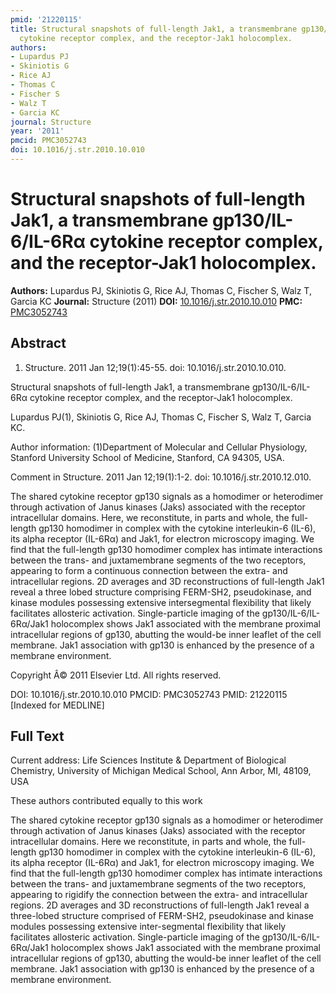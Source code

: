 ```yaml
---
pmid: '21220115'
title: Structural snapshots of full-length Jak1, a transmembrane gp130/IL-6/IL-6Rα
  cytokine receptor complex, and the receptor-Jak1 holocomplex.
authors:
- Lupardus PJ
- Skiniotis G
- Rice AJ
- Thomas C
- Fischer S
- Walz T
- Garcia KC
journal: Structure
year: '2011'
pmcid: PMC3052743
doi: 10.1016/j.str.2010.10.010
---
```


# Structural snapshots of full-length Jak1, a transmembrane gp130/IL-6/IL-6Rα cytokine receptor complex, and the receptor-Jak1 holocomplex.
**Authors:** Lupardus PJ, Skiniotis G, Rice AJ, Thomas C, Fischer S, Walz T, Garcia KC
**Journal:** Structure (2011)
**DOI:** [10.1016/j.str.2010.10.010](https://doi.org/10.1016/j.str.2010.10.010)
**PMC:** [PMC3052743](https://www.ncbi.nlm.nih.gov/pmc/articles/PMC3052743/)

## Abstract

1. Structure. 2011 Jan 12;19(1):45-55. doi: 10.1016/j.str.2010.10.010.

Structural snapshots of full-length Jak1, a transmembrane gp130/IL-6/IL-6Rα 
cytokine receptor complex, and the receptor-Jak1 holocomplex.

Lupardus PJ(1), Skiniotis G, Rice AJ, Thomas C, Fischer S, Walz T, Garcia KC.

Author information:
(1)Department of Molecular and Cellular Physiology, Stanford University School 
of Medicine, Stanford, CA 94305, USA.

Comment in
    Structure. 2011 Jan 12;19(1):1-2. doi: 10.1016/j.str.2010.12.010.

The shared cytokine receptor gp130 signals as a homodimer or heterodimer through 
activation of Janus kinases (Jaks) associated with the receptor intracellular 
domains. Here, we reconstitute, in parts and whole, the full-length gp130 
homodimer in complex with the cytokine interleukin-6 (IL-6), its alpha receptor 
(IL-6Rα) and Jak1, for electron microscopy imaging. We find that the full-length 
gp130 homodimer complex has intimate interactions between the trans- and 
juxtamembrane segments of the two receptors, appearing to form a continuous 
connection between the extra- and intracellular regions. 2D averages and 3D 
reconstructions of full-length Jak1 reveal a three lobed structure comprising 
FERM-SH2, pseudokinase, and kinase modules possessing extensive intersegmental 
flexibility that likely facilitates allosteric activation. Single-particle 
imaging of the gp130/IL-6/IL-6Rα/Jak1 holocomplex shows Jak1 associated with the 
membrane proximal intracellular regions of gp130, abutting the would-be inner 
leaflet of the cell membrane. Jak1 association with gp130 is enhanced by the 
presence of a membrane environment.

Copyright Â© 2011 Elsevier Ltd. All rights reserved.

DOI: 10.1016/j.str.2010.10.010
PMCID: PMC3052743
PMID: 21220115 [Indexed for MEDLINE]

## Full Text

Current address: Life Sciences Institute & Department of Biological Chemistry, University of Michigan Medical School, Ann Arbor, MI, 48109, USA

These authors contributed equally to this work

The shared cytokine receptor gp130 signals as a homodimer or heterodimer through activation of Janus kinases (Jaks) associated with the receptor intracellular domains. Here we reconstitute, in parts and whole, the full-length gp130 homodimer in complex with the cytokine interleukin-6 (IL-6), its alpha receptor (IL-6Rα) and Jak1, for electron microscopy imaging. We find that the full-length gp130 homodimer complex has intimate interactions between the trans- and juxtamembrane segments of the two receptors, appearing to rigidify the connection between the extra- and intracellular regions. 2D averages and 3D reconstructions of full-length Jak1 reveal a three-lobed structure comprised of FERM-SH2, pseudokinase and kinase modules possessing extensive inter-segmental flexibility that likely facilitates allosteric activation. Single-particle imaging of the gp130/IL-6/IL-6Rα/Jak1 holocomplex shows Jak1 associated with the membrane proximal intracellular regions of gp130, abutting the would-be inner leaflet of the cell membrane. Jak1 association with gp130 is enhanced by the presence of a membrane environment.
